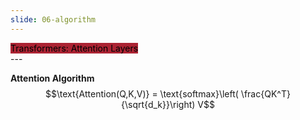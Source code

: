 ```yaml
---
slide: 06-algorithm 
---
```


<div style="text-align: left">
    <mark style="background-color: #ab2333!important"> 
        Transformers: Attention Layers 
    </mark> 
</div>
---

**Attention Algorithm**
$$\text{Attention(Q,K,V)} = \text{softmax}\left( \frac{QK^T}{\sqrt{d_k}}\right) V$$

